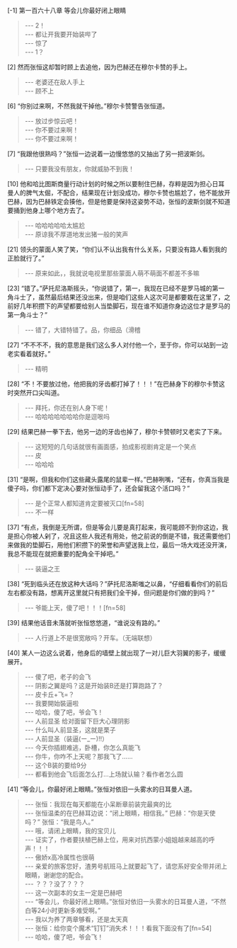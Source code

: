 
[-1] 第一百六十八章 等会儿你最好闭上眼睛
>--- 2！<br>
>--- 都让开我要开始装哔了<br>
>--- 惊了<br>
>--- 1？<br>

[2] 然而张恒这却暂时顾上去追他，因为巴赫还在穆尔卡赞的手上。
>--- 老婆还在敌人手上<br>
>--- 顾不上<br>

[6] “你别过来啊，不然我就干掉他。”穆尔卡赞警告张恒道。
>--- 放过步惊云吧！<br>
>--- 你不要过来啊！<br>
>--- 你不要过来啊！<br>

[7] “我跟他很熟吗？”张恒一边说着一边慢悠悠的又抽出了另一把波斯剑。
>--- 只要我没有朋友，你就威胁不到我！<br>

[10] 他和哈比图斯商量行动计划的时候之所以要制住巴赫，存粹是因为担心日耳曼人的脾气太倔，不配合，结果现在计划没成功，穆尔卡赞也尴尬了，他不能放开巴赫，因为巴赫铁定会揍他，但是他要是保持这姿势不动，张恒的波斯剑就不知道要捅到他身上哪个地方去了。
>--- 哈哈哈哈哈太尴尬<br>
>--- 原谅我不厚道地发出猪一般的笑声<br>

[21] 领头的蒙面人笑了笑，“你们认不认出我有什么关系，只要没有路人看到我的正脸就行了。”
>--- 原来如此，，我就说电视里那些蒙面人萌不萌面不都差不多嘛<br>

[23] “错了。”萨托尼洛斯摇头，“你说错了，第一，我现在已经不是罗马城的第一角斗士了，虽然最后结果还没出来，但是咱们这些人这次可是都要栽在这里了，之前好几年积攒下的声望都要给别人当垫脚石，现在谁不知道你身边这位才是罗马的第一角斗士？”
>--- 错了，大错特错了。品，你细品（滑稽<br>

[27] “不不不不，我的意思是我们这么多人对付他一个，至于你，你可以站到一边老实看着就好。”
>--- 精明<br>

[28] “不！不要放过他，他把我的牙齿都打掉了！！！”在巴赫身下的穆尔卡赞这时突然开口尖叫道。
>--- 拜托，你还在别人身下呢！<br>
>--- 哈哈哈哈哈哈哈你是逗哏吗<br>

[29] 结果巴赫一拳下去，他另一边的牙齿也掉了，穆尔卡赞顿时又老实了下来。
>--- 这短短的几句话就很有画面感，拍成影视剧肯定是一个笑点<br>
>--- 皮<br>
>--- 哈哈哈<br>

[31] “是啊，但我和你们这些藏头露尾的鼠辈一样。”巴赫咧嘴，“还有，你真当我是傻子吗，你们都下定决心要对张恒动手了，还会留我这个活口吗？”
>--- 是个正常人都知道肯定要被灭口[fn=58]<br>
>--- 不一样<br>

[37] “有点，我倒是无所谓，但是等会儿要是真打起来，我可能顾不到你这边，我是担心你被人剁了，况且这些人我还有用处，他之前说的倒是不错，我还需要他们来做我的垫脚石，用他们积攒下的荣誉和声望送我上位，最后一场大戏还没开演，我总不能现在就把重要的配角全干掉吧。”
>--- 装逼之王<br>

[38] “死到临头还在放这种大话吗？”萨托尼洛斯嗤之以鼻，“仔细看看你们的前后左右都没有路，想离开这里就只有把我们全干掉，但问题是你们做的到吗？”
>--- 爷能上天，傻了吧！！！[fn=58]<br>

[39] 结果他话音未落就听张恒悠悠道，“谁说没有路的。”
>--- 人行道上不是很宽敞吗？开车。（无端联想）<br>

[40] 某人一边这么说着，他身后的墙壁上就出现了一对儿巨大羽翼的影子，缓缓展开。
>--- 傻了吧，老子的会飞<br>
>--- 阴影之翼是吗？这是开始装B还是打算跑路了？<br>
>--- 皮卡丘+飞=？<br>
>--- 我要開始裝逼啦<br>
>--- 哈哈，傻了吧，爷会飞！<br>
>--- 人前显圣 给对面留下巨大心理阴影<br>
>--- 什么叫人前显圣，这就是栗子<br>
>--- 人前显圣（装逼(ー_ー)!!）<br>
>--- 今天你插翅难逃，卧槽，你怎么真能飞<br>
>--- 你牛，你咋不上天呢？那我飞了……<br>
>--- 这个B装的要给9分<br>
>--- 都看到他会飞后面怎么打…上场就认输？看作者怎么圆<br>

[41] “等会儿，你最好闭上眼睛。”张恒对依旧一头雾水的日耳曼人道。
>--- 张恒：我现在每天都能在小呆断章前装完最爽的比<br>
>--- 张恒温柔的在巴赫耳边说：“闭上眼睛，相信我。”
巴赫：“你是天使吗？”
张恒：“我是鸟人。”<br>
>--- 哦，请闭上眼睛，我的宝贝儿<br>
>--- 证实了，作者要扶植巴赫上位，用来对抗西蒙小姐姐越来越高的呼声！！！<br>
>--- 傲娇x高冷属性也很萌<br>
>--- 亲爱的旅客您好，渣男号航班马上就要起飞了，请您系好安全带并闭上眼睛，谢谢您的配合。<br>
>--- ？？？没了？？？<br>
>--- 这一次副本的女主一定是巴赫吧<br>
>--- “等会儿，你最好闭上眼睛。”张恒对依旧一头雾水的日耳曼人道，“不然白等24小时更新多难受啊。”<br>
>--- 我以为养了两章够看，还是太天真<br>
>--- 张恒：给你变个魔术“钉钉”消失术！！！看我下面没有了[fn=54]<br>
>--- 哈哈，傻了吧，爷会飞！<br>
